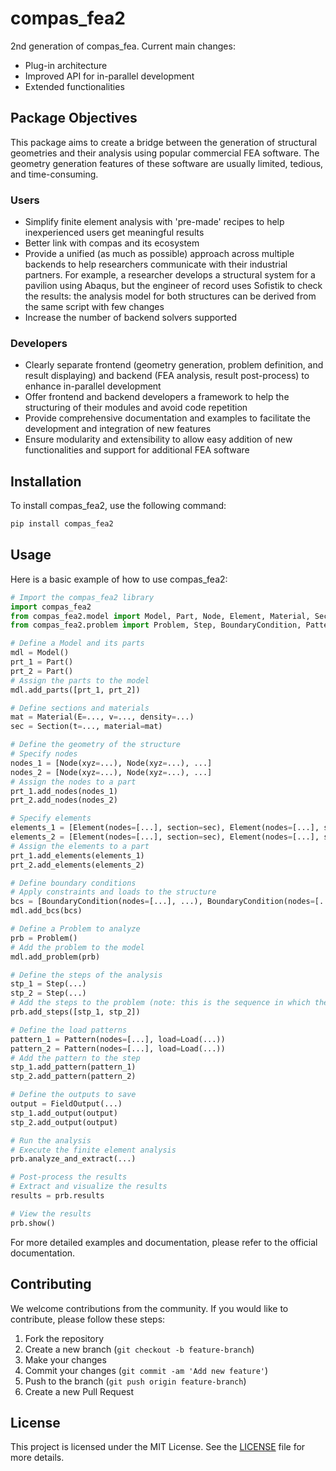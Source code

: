 # compas_fea2

2nd generation of compas_fea. Current main changes:

* Plug-in architecture
* Improved API for in-parallel development
* Extended functionalities

## Package Objectives

This package aims to create a bridge between the generation of structural geometries and their analysis using popular commercial FEA software. The geometry generation features of these software are usually limited, tedious, and time-consuming.

### Users

* Simplify finite element analysis with 'pre-made' recipes to help inexperienced users get meaningful results
* Better link with compas and its ecosystem
* Provide a unified (as much as possible) approach across multiple backends to help researchers communicate with their industrial partners. For example, a researcher develops a structural system for a pavilion using Abaqus, but the engineer of record uses Sofistik to check the results: the analysis model for both structures can be derived from the same script with few changes
* Increase the number of backend solvers supported

### Developers

* Clearly separate frontend (geometry generation, problem definition, and result displaying) and backend (FEA analysis, result post-process) to enhance in-parallel development
* Offer frontend and backend developers a framework to help the structuring of their modules and avoid code repetition
* Provide comprehensive documentation and examples to facilitate the development and integration of new features
* Ensure modularity and extensibility to allow easy addition of new functionalities and support for additional FEA software

## Installation

To install compas_fea2, use the following command:

```bash
pip install compas_fea2
```

## Usage

Here is a basic example of how to use compas_fea2:

```python
# Import the compas_fea2 library
import compas_fea2
from compas_fea2.model import Model, Part, Node, Element, Material, Section
from compas_fea2.problem import Problem, Step, BoundaryCondition, Pattern, Load, FieldOutput

# Define a Model and its parts
mdl = Model()
prt_1 = Part()
prt_2 = Part()
# Assign the parts to the model
mdl.add_parts([prt_1, prt_2])

# Define sections and materials
mat = Material(E=..., v=..., density=...)
sec = Section(t=..., material=mat)

# Define the geometry of the structure
# Specify nodes
nodes_1 = [Node(xyz=...), Node(xyz=...), ...]
nodes_2 = [Node(xyz=...), Node(xyz=...), ...]
# Assign the nodes to a part
prt_1.add_nodes(nodes_1)
prt_2.add_nodes(nodes_2)

# Specify elements
elements_1 = [Element(nodes=[...], section=sec), Element(nodes=[...], section=sec), ...]
elements_2 = [Element(nodes=[...], section=sec), Element(nodes=[...], section=sec), ...]
# Assign the elements to a part
prt_1.add_elements(elements_1)
prt_2.add_elements(elements_2)

# Define boundary conditions
# Apply constraints and loads to the structure
bcs = [BoundaryCondition(nodes=[...], ...), BoundaryCondition(nodes=[...], ...)]
mdl.add_bcs(bcs)

# Define a Problem to analyze
prb = Problem()
# Add the problem to the model
mdl.add_problem(prb)

# Define the steps of the analysis
stp_1 = Step(...)
stp_2 = Step(...)
# Add the steps to the problem (note: this is the sequence in which they are applied)
prb.add_steps([stp_1, stp_2])

# Define the load patterns
pattern_1 = Pattern(nodes=[...], load=Load(...))
pattern_2 = Pattern(nodes=[...], load=Load(...))
# Add the pattern to the step
stp_1.add_pattern(pattern_1)
stp_2.add_pattern(pattern_2)

# Define the outputs to save
output = FieldOutput(...)
stp_1.add_output(output)
stp_2.add_output(output)

# Run the analysis
# Execute the finite element analysis
prb.analyze_and_extract(...)

# Post-process the results
# Extract and visualize the results
results = prb.results

# View the results
prb.show()
```

For more detailed examples and documentation, please refer to the official documentation.

## Contributing

We welcome contributions from the community. If you would like to contribute, please follow these steps:

1. Fork the repository
2. Create a new branch (`git checkout -b feature-branch`)
3. Make your changes
4. Commit your changes (`git commit -am 'Add new feature'`)
5. Push to the branch (`git push origin feature-branch`)
6. Create a new Pull Request

## License

This project is licensed under the MIT License. See the [LICENSE](LICENSE) file for more details.
